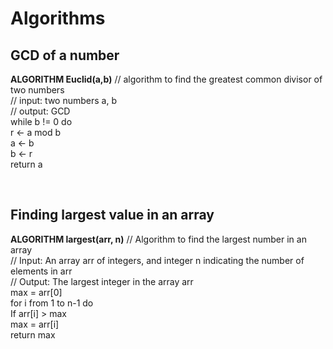 # Algorithms

## GCD of a number

**ALGORITHM Euclid(a,b)**
// algorithm to find the greatest common divisor of two numbers <br>
// input: two numbers a, b <br>
// output: GCD <br>
while b != 0 do <br>
r <- a mod b <br>
a <- b <br>
b <- r <br>
return a <br>

<br>

## Finding largest value in an array

**ALGORITHM largest(arr, n)**
// Algorithm to find the largest number in an array <br>
// Input: An array arr of integers, and integer n indicating the number of elements in arr <br>
// Output: The largest integer in the array arr <br>
max = arr[0] <br>
for i from 1 to n-1 do <br>
If arr[i] > max <br>
max = arr[i] <br>
return max <br>
